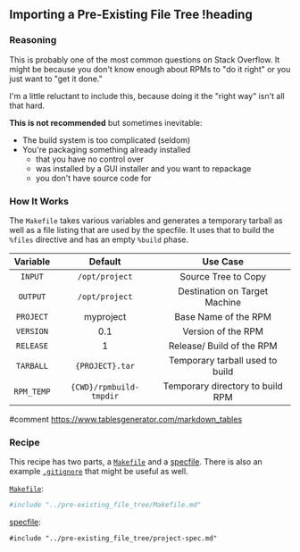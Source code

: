 ## Importing a Pre-Existing File Tree !heading
### Reasoning
This is probably one of the most common questions on Stack Overflow. It might be because you don't know enough about RPMs to "do it right" or you just want to "get it done."

I'm a little reluctant to include this, because doing it the "right way" isn't all that hard.

**This is not recommended** but sometimes inevitable:
 * The build system is too complicated (seldom)
 * You're packaging something already installed
   * that you have no control over
   * was installed by a GUI installer and you want to repackage
   * you don't have source code for

### How It Works
The `Makefile` takes various variables and generates a temporary tarball as well as a file listing that are used by the specfile. It uses that to build the `%files` directive and has an empty `%build` phase.

|  Variable  |         Default         |             Use Case             |
|:----------:|:-----------------------:|:--------------------------------:|
| `INPUT`    | `/opt/project`          | Source Tree to Copy              |
| `OUTPUT`   | `/opt/project`          | Destination on Target Machine    |
| `PROJECT`  | myproject               | Base Name of the RPM             |
| `VERSION`  | 0.1                     | Version of the RPM               |
| `RELEASE`  | 1                       | Release/ Build of the RPM        |
| `TARBALL`  | `{PROJECT}.tar`         | Temporary tarball used to build  |
| `RPM_TEMP` | `{CWD}/rpmbuild-tmpdir` | Temporary directory to build RPM |
#comment https://www.tablesgenerator.com/markdown_tables

### Recipe
This recipe has two parts, a [`Makefile`](pre-existing_file_tree/Makefile) and a [specfile](pre-existing_file_tree/project.spec). There is also an example [`.gitignore`](pre-existing_file_tree/.gitignore) that might be useful as well.

[`Makefile`](pre-existing_file_tree/Makefile):
```Makefile
#include "../pre-existing_file_tree/Makefile.md"
```

[specfile](pre-existing_file_tree/project.spec):
```rpm-spec
#include "../pre-existing_file_tree/project-spec.md"
```
